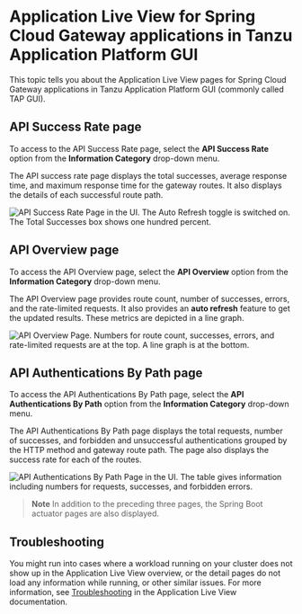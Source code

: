 # Application Live View for Spring Cloud Gateway applications in Tanzu Application Platform GUI

This topic tells you about the Application Live View pages for Spring Cloud Gateway applications in
Tanzu Application Platform GUI (commonly called TAP GUI).

## <a id="api-success-rate-page"></a> API Success Rate page

To access to the API Success Rate page, select the **API Success Rate** option from the
**Information Category** drop-down menu.

The API success rate page displays the total successes, average response time, and maximum response
time for the gateway routes.
It also displays the details of each successful route path.

![API Success Rate Page in the UI. The Auto Refresh toggle is switched on. The Total Successes box shows one hundred percent.](images/api-success-rate.png)

## <a id="api-overview-page"></a> API Overview page

To access the API Overview page, select the **API Overview** option from the
**Information Category** drop-down menu.

The API Overview page provides route count, number of successes, errors, and the rate-limited
requests.
It also provides an **auto refresh** feature to get the updated results.
These metrics are depicted in a line graph.

![API Overview Page. Numbers for route count, successes, errors, and rate-limited requests are at the top. A line graph is at the bottom.](images/api-overview.png)

## <a id="api-auth-by-path-page"></a> API Authentications By Path page

To access the API Authentications By Path page, select the **API Authentications By Path**
option from the **Information Category** drop-down menu.

The API Authentications By Path page displays the total requests, number of successes, and forbidden
and unsuccessful authentications grouped by the HTTP method and gateway route path.
The page also displays the success rate for each of the routes.

![API Authentications By Path Page in the UI. The table gives information including numbers for requests, successes, and forbidden errors.](images/api-authentications-by-path.png)

> **Note** In addition to the preceding three pages, the Spring Boot actuator pages are also displayed.

## <a id="troubleshooting"></a> Troubleshooting

You might run into cases where a workload running on your cluster does not show up in the
Application Live View overview, or the detail pages do not load any information while running,
or other similar issues.
For more information, see [Troubleshooting](../../app-live-view/troubleshooting.md) in the
Application Live View documentation.
